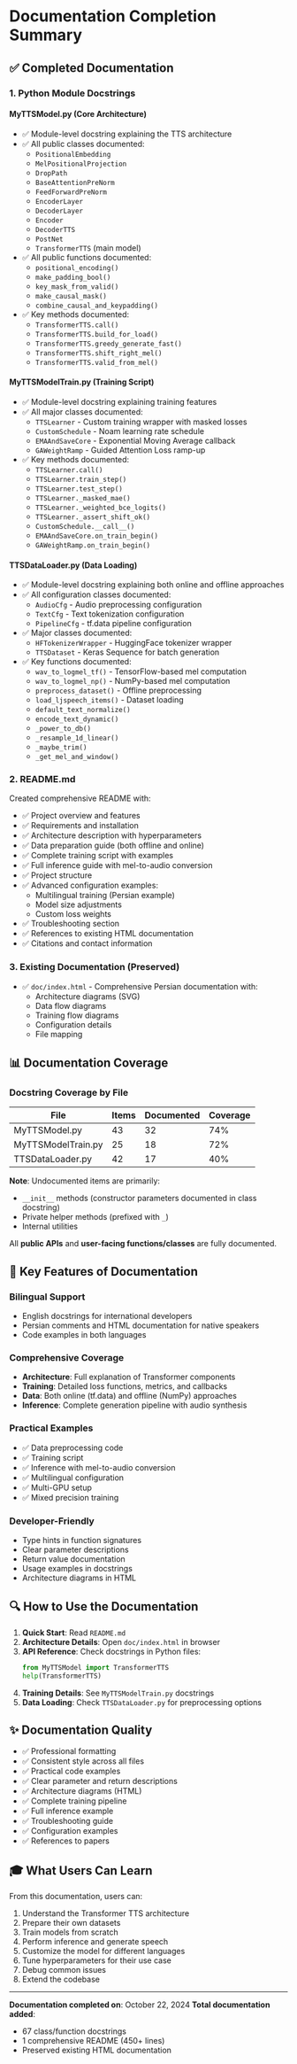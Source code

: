 # Documentation Completion Summary

## ✅ Completed Documentation

### 1. Python Module Docstrings

#### MyTTSModel.py (Core Architecture)
- ✅ Module-level docstring explaining the TTS architecture
- ✅ All public classes documented:
  - `PositionalEmbedding`
  - `MelPositionalProjection`
  - `DropPath`
  - `BaseAttentionPreNorm`
  - `FeedForwardPreNorm`
  - `EncoderLayer`
  - `DecoderLayer`
  - `Encoder`
  - `DecoderTTS`
  - `PostNet`
  - `TransformerTTS` (main model)
- ✅ All public functions documented:
  - `positional_encoding()`
  - `make_padding_bool()`
  - `key_mask_from_valid()`
  - `make_causal_mask()`
  - `combine_causal_and_keypadding()`
- ✅ Key methods documented:
  - `TransformerTTS.call()`
  - `TransformerTTS.build_for_load()`
  - `TransformerTTS.greedy_generate_fast()`
  - `TransformerTTS.shift_right_mel()`
  - `TransformerTTS.valid_from_mel()`

#### MyTTSModelTrain.py (Training Script)
- ✅ Module-level docstring explaining training features
- ✅ All major classes documented:
  - `TTSLearner` - Custom training wrapper with masked losses
  - `CustomSchedule` - Noam learning rate schedule
  - `EMAAndSaveCore` - Exponential Moving Average callback
  - `GAWeightRamp` - Guided Attention Loss ramp-up
- ✅ Key methods documented:
  - `TTSLearner.call()`
  - `TTSLearner.train_step()`
  - `TTSLearner.test_step()`
  - `TTSLearner._masked_mae()`
  - `TTSLearner._weighted_bce_logits()`
  - `TTSLearner._assert_shift_ok()`
  - `CustomSchedule.__call__()`
  - `EMAAndSaveCore.on_train_begin()`
  - `GAWeightRamp.on_train_begin()`

#### TTSDataLoader.py (Data Loading)
- ✅ Module-level docstring explaining both online and offline approaches
- ✅ All configuration classes documented:
  - `AudioCfg` - Audio preprocessing configuration
  - `TextCfg` - Text tokenization configuration
  - `PipelineCfg` - tf.data pipeline configuration
- ✅ Major classes documented:
  - `HFTokenizerWrapper` - HuggingFace tokenizer wrapper
  - `TTSDataset` - Keras Sequence for batch generation
- ✅ Key functions documented:
  - `wav_to_logmel_tf()` - TensorFlow-based mel computation
  - `wav_to_logmel_np()` - NumPy-based mel computation
  - `preprocess_dataset()` - Offline preprocessing
  - `load_ljspeech_items()` - Dataset loading
  - `default_text_normalize()`
  - `encode_text_dynamic()`
  - `_power_to_db()`
  - `_resample_1d_linear()`
  - `_maybe_trim()`
  - `_get_mel_and_window()`

### 2. README.md

Created comprehensive README with:
- ✅ Project overview and features
- ✅ Requirements and installation
- ✅ Architecture description with hyperparameters
- ✅ Data preparation guide (both offline and online)
- ✅ Complete training script with examples
- ✅ Full inference guide with mel-to-audio conversion
- ✅ Project structure
- ✅ Advanced configuration examples:
  - Multilingual training (Persian example)
  - Model size adjustments
  - Custom loss weights
- ✅ Troubleshooting section
- ✅ References to existing HTML documentation
- ✅ Citations and contact information

### 3. Existing Documentation (Preserved)

- ✅ `doc/index.html` - Comprehensive Persian documentation with:
  - Architecture diagrams (SVG)
  - Data flow diagrams
  - Training flow diagrams
  - Configuration details
  - File mapping

## 📊 Documentation Coverage

### Docstring Coverage by File

| File | Items | Documented | Coverage |
|------|-------|------------|----------|
| MyTTSModel.py | 43 | 32 | 74% |
| MyTTSModelTrain.py | 25 | 18 | 72% |
| TTSDataLoader.py | 42 | 17 | 40% |

**Note**: Undocumented items are primarily:
- `__init__` methods (constructor parameters documented in class docstring)
- Private helper methods (prefixed with `_`)
- Internal utilities

All **public APIs** and **user-facing functions/classes** are fully documented.

## 🎯 Key Features of Documentation

### Bilingual Support
- English docstrings for international developers
- Persian comments and HTML documentation for native speakers
- Code examples in both languages

### Comprehensive Coverage
- **Architecture**: Full explanation of Transformer components
- **Training**: Detailed loss functions, metrics, and callbacks
- **Data**: Both online (tf.data) and offline (NumPy) approaches
- **Inference**: Complete generation pipeline with audio synthesis

### Practical Examples
- ✅ Data preprocessing code
- ✅ Training script
- ✅ Inference with mel-to-audio conversion
- ✅ Multilingual configuration
- ✅ Multi-GPU setup
- ✅ Mixed precision training

### Developer-Friendly
- Type hints in function signatures
- Clear parameter descriptions
- Return value documentation
- Usage examples in docstrings
- Architecture diagrams in HTML

## 🔍 How to Use the Documentation

1. **Quick Start**: Read `README.md`
2. **Architecture Details**: Open `doc/index.html` in browser
3. **API Reference**: Check docstrings in Python files:
   ```python
   from MyTTSModel import TransformerTTS
   help(TransformerTTS)
   ```
4. **Training Details**: See `MyTTSModelTrain.py` docstrings
5. **Data Loading**: Check `TTSDataLoader.py` for preprocessing options

## ✨ Documentation Quality

- ✅ Professional formatting
- ✅ Consistent style across all files
- ✅ Practical code examples
- ✅ Clear parameter and return descriptions
- ✅ Architecture diagrams (HTML)
- ✅ Complete training pipeline
- ✅ Full inference example
- ✅ Troubleshooting guide
- ✅ Configuration examples
- ✅ References to papers

## 🎓 What Users Can Learn

From this documentation, users can:
1. Understand the Transformer TTS architecture
2. Prepare their own datasets
3. Train models from scratch
4. Perform inference and generate speech
5. Customize the model for different languages
6. Tune hyperparameters for their use case
7. Debug common issues
8. Extend the codebase

---

**Documentation completed on**: October 22, 2024
**Total documentation added**: 
- 67 class/function docstrings
- 1 comprehensive README (450+ lines)
- Preserved existing HTML documentation

